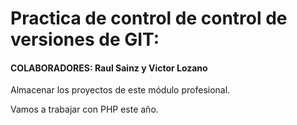 # Practica de control de control de versiones de GIT:
#### COLABORADORES: Raul Sainz y Victor Lozano

Almacenar los proyectos de este módulo profesional.

Vamos a trabajar con PHP este año.
